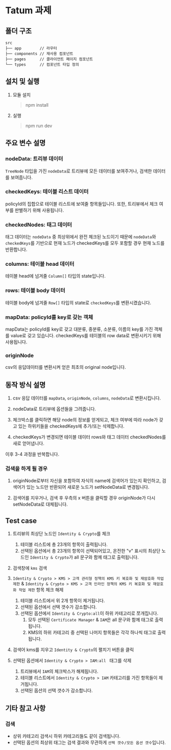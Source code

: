 # Tatum 과제

## 폴더 구조

```
src
├── app        // 라우터
├── components // 재사용 컴포넌트
├── pages      // 클라이언트 페이지 컴포넌트
└── types      // 컴포넌트 타입 정의
```

## 설치 및 실행

1. 모듈 설치

   > npm install

2. 실행
   > npm run dev

## 주요 변수 설명

### nodeData: 트리뷰 데이터

`TreeNode` 타입을 가진 `nodeData`로 트리뷰에 모든 데이터를 보여주거나, 검색한 데이터를 보여줍니다.

### checkedKeys: 테이블 리스트 데이터

policyId의 집합으로 테이블 리스트에 보여줄 항목들입니다. 또한, 트리뷰에서 체크 여부를 판별하기 위해 사용됩니다.

### checkedNodes: 태그 데이터

태그 데이터는 `nodeData` 중 최상위에서 완전 체크된 노드이기 때문에 `nodeData`와 `checkedKeys`를 기반으로 현재 노드가 checkedKeys를 모두 포함할 경우 현재 노드를 반환합니다.

### columns: 테이블 head 데이터

테이블 head에 넘겨줄 `Column[]` 타입의 state입니다.

### rows: 테이블 body 데이터

테이블 body에 넘겨줄 `Row[]` 타입의 state로 `checkedKeys`를 변환시켰습니다.

### mapData: policyId를 key로 갖는 객체

mapData는 policyId를 key로 갖고 대분류, 중분류, 소분류, 이름의 key를 가진 객체를 value로 갖고 있습니다. checkedKeys를 테이블의 row data로 변환시키기 위해 사용됩니다.

### originNode

csv의 응답데이터를 변환시켜 얻은 최초의 original node입니다.

## 동작 방식 설명

1. csv 응답 데이터를 `mapData`, `originNode`, `columns`, `nodeData`로 변환시킵니다.

2. nodeData로 트리뷰에 옵션들을 그려줍니다.

3. 체크박스를 클릭하면 해당 node의 정보를 얻게되고, 체크 여부에 따라 node가 갖고 있는 하위키들을 checkedKeys에 추가/또는 삭제합니다.

4. checkedKeys가 변경되면 테이블 데이터 rows와 태그 데이터 checkedNodes를 새로 얻어냅니다.

이후 3-4 과정을 반복합니다.

### 검색을 하게 될 경우

1. originNode로부터 자신을 포함하여 자식의 name에 검색어가 있는지 확인하고, 검색어가 있는 노드만 반환되어 새로운 노드가 setNodeData로 변경됩니다.

2. 검색어를 지우거나, 검색 후 우측의 x 버튼을 클릭할 경우 originNode가 다시 setNodeData로 대체됩니다.

## Test case

1. 트리뷰의 최상단 노드인 `Identity & Crypto`를 체크

   1. 테이블 리스트에 총 23개의 항목이 출력됩니다.
   2. 선택된 옵션에서 총 23개의 항목이 선택되어있고, 온전한 "v" 표시의 최상단 노드인 `Identity & Crypto`가 all 문구와 함께 태그로 출력됩니다.

2. 검색창에 `kms` 검색

3. `Identity & Crypto > KMS > 고객 관리형 정책의 KMS 키 복호화 및 재암호화 작업 제한` & `Identity & Crypto > KMS > 고객 인라인 정책의 KMS 키 복호화 및 재암호화 작업 제한` 항목 체크 해제

   1. 테이블 리스트에서 위 2개 항목이 제거됩니다.
   2. 선택된 옵션에서 선택 갯수가 감소합니다.
   3. 선택된 옵션에서 `Identity & Crypto:all`이 하위 카테고리로 쪼개집니다.
      1. 모두 선택된 `Certificate Manager` & `IAM`은 all 문구와 함께 태그로 출력됩니다.
      2. KMS의 하위 카테고리 중 선택된 나머지 항목들은 각각 하나씩 태그로 출력됩니다.

4. 검색어 kms를 지우고 `Identity & Crypto`의 펼치기 버튼을 클릭

5. 선택된 옵션에서 `Identity & Crypto > IAM:all ` 태그를 삭제
   1. 트리뷰에서 `IAM`의 체크박스가 해제됩니다.
   2. 테이블 리스트에서 `Identity & Crypto > IAM` 카테고리를 가진 항목들이 제거됩니다.
   3. 선택된 옵션의 선택 갯수가 감소합니다.

## 기타 참고 사항

### 검색

- 상위 카테고리 검색시 하위 카테고리들도 같이 검색됩니다.
- 선택된 옵션의 최상위 태그는 검색 결과와 무관하게 `선택 갯수/모든 옵션 갯수`입니다.
